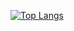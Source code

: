 [![Top Langs](https://github-readme-stats-git-masterrstaa-rickstaa.vercel.app/api/top-langs/?username=nguyenchloet)](https://github.com/anuraghazra/github-readme-stats)

<!--
**nguyenchloet/nguyenchloet** is a ✨ _special_ ✨ repository because its `README.md` (this file) appears on your GitHub profile.

Here are some ideas to get you started:

- 🔭 I’m currently working on ...
- 🌱 I’m currently learning ...
- 👯 I’m looking to collaborate on ...
- 🤔 I’m looking for help with ...
- 💬 Ask me about ...
- 📫 How to reach me: ...
- 😄 Pronouns: ...
- ⚡ Fun fact: ...
-->
